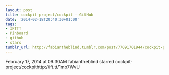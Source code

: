 ```yaml
---
layout: post
title: cockpit-project/cockpit · GitHub
date: '2014-02-18T20:40:30+01:00'
tags:
- IFTTT
- Pinboard
- github
- stars
tumblr_url: http://fabiantheblind.tumblr.com/post/77091701944/cockpit-project-cockpit-github
---
```

February 17, 2014 at 09:30AM
fabiantheblind starred cockpit-project/cockpithttp://ift.tt/1mb7WvU
